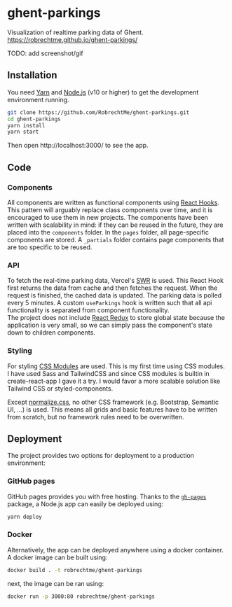 # ghent-parkings
Visualization of realtime parking data of Ghent.  
https://robrechtme.github.io/ghent-parkings/

TODO: add screenshot/gif

## Installation
You need [Yarn](https://classic.yarnpkg.com/en/docs/install) and [Node.js](https://nodejs.org/en/download/) (v10 or higher) to get the development environment running. 
```bash
git clone https://github.com/RobrechtMe/ghent-parkings.git
cd ghent-parkings
yarn install
yarn start
```
Then open http://localhost:3000/ to see the app.

## Code
### Components
All components are written as functional components using [React Hooks](https://reactjs.org/docs/hooks-reference.html). This pattern will arguably replace class components over time, and it is encouraged to use them in new projects. The components have been written with scalability in mind: if they can be reused in the future, they are placed into the `components` folder. In the `pages` folder, all page-specific components are stored. A `_partials` folder contains page components that are too specific to be reused. 

### API
To fetch the real-time parking data, Vercel's [SWR](https://swr.vercel.app/) is used. This React Hook first returns the data from cache and then fetches the request. When the request is finished, the cached data is updated. The parking data is polled every 5 minutes. A custom `useParkings` hook is written such that all api functionality is separated from component functionality.   
The project does not include [React Redux](https://react-redux.js.org/) to store global state because the application is very small, so we can simply pass the component's state down to children components. 


### Styling
For styling [CSS Modules](https://github.com/css-modules/css-modules) are used. This is my first time using CSS modules. I have used Sass and TailwindCSS and since CSS modules is builtin in create-react-app I gave it a try. I would favor a more scalable solution like Tailwind CSS or styled-components.  

Except [normalize.css](https://github.com/csstools/normalize.css), no other CSS framework (e.g. Bootstrap, Semantic UI, ...) is used. This means all grids and basic features have to be written from scratch, but no framework rules need to be overwritten. 

## Deployment
The project provides two options for deployment to a production environment:
### GitHub pages
GitHub pages provides you with free hosting. Thanks to the [`gh-pages`](https://www.npmjs.com/package/gh-pages) package, a Node.js app can easily be deployed using:
```bash
yarn deploy
```

### Docker
Alternatively, the app can be deployed anywhere using a docker container. A docker image can be built using:
```bash
docker build . -t robrechtme/ghent-parkings
```
next, the image can be ran using:
```bash
docker run -p 3000:80 robrechtme/ghent-parkings
```